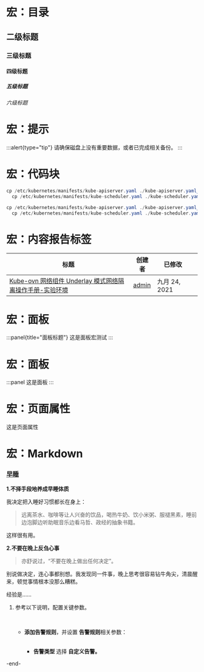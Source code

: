 # 宏：目录

## 二级标题

### 三级标题

#### 四级标题

##### 五级标题

###### 六级标题

# 宏：提示

:::alert{type="tip"}
请确保磁盘上没有重要数据，或者已完成相关备份。
:::

# 宏：代码块

```java
cp /etc/kubernetes/manifests/kube-apiserver.yaml ./kube-apiserver.yaml_backup
  cp /etc/kubernetes/manifests/kube-scheduler.yaml ./kube-scheduler.yaml_backup
```

```java expandable
cp /etc/kubernetes/manifests/kube-apiserver.yaml ./kube-apiserver.yaml_backup
  cp /etc/kubernetes/manifests/kube-scheduler.yaml ./kube-scheduler.yaml_backup
```

# 宏：内容报告标签

| 标题                                                                             | 创建者                       | 已修改         |   |
| ------------------------------------------------------------------------------ | ------------------------- | ----------- | - |
| [Kube-ovn 网络组件 Underlay 模式网络隔离操作手册-实验环境](/pages/viewpage.action?pageId=950277) | [admin](/display/\~admin) | 九月 24, 2021 |   |

# 宏：面板

:::panel{title="面板标题"}
这是面板宏测试
:::

# 宏：面板

:::panel
这是面板
:::

# 宏：页面属性

这是页面属性

# 宏：Markdown

### [早睡](#早睡)

**1.不择手段地养成早睡体质**

我决定把入睡好习惯都长在身上：

> 远离茶水、咖啡等让人兴奋的饮品，喝热牛奶、饮小米粥、服褪黑素，睡前边泡脚边听助眠音乐边看马哲、政经的抽象书籍。

这样很有用。

**2.不要在晚上反刍心事**

> 亦舒说过，“不要在晚上做出任何决定”。

别说做决定，连心事都别想。我发现同一件事，晚上思考很容易钻牛角尖，清晨醒来，顿觉事情根本没那么糟糕。

经验是……

1.  参考以下说明，配置关键参数。

    <br>

    *   **添加告警规则**，并设置 **告警规则**相关参数：

        <br>

        *   **告警类型** 选择 **自定义告警。**

\-end-
